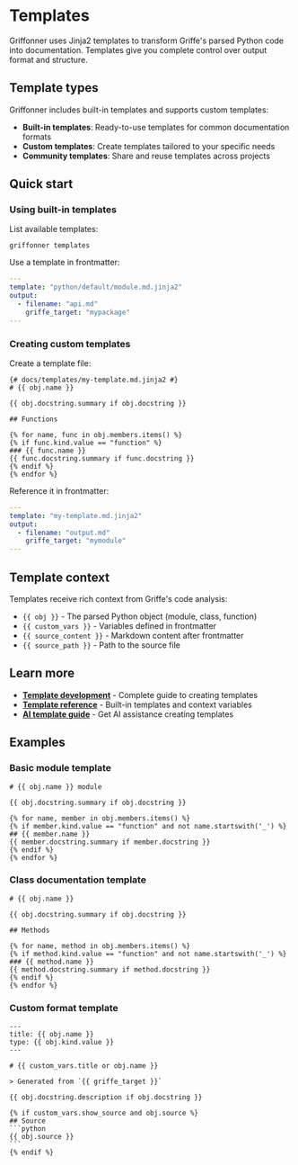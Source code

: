 # Templates

Griffonner uses Jinja2 templates to transform Griffe's parsed Python code into documentation. Templates give you complete control over output format and structure.

## Template types

Griffonner includes built-in templates and supports custom templates:

- **Built-in templates**: Ready-to-use templates for common documentation formats
- **Custom templates**: Create templates tailored to your specific needs
- **Community templates**: Share and reuse templates across projects

## Quick start

### Using built-in templates

List available templates:

```shell
griffonner templates
```

Use a template in frontmatter:

```yaml
---
template: "python/default/module.md.jinja2"
output:
  - filename: "api.md"
    griffe_target: "mypackage"
---
```

### Creating custom templates

Create a template file:

```jinja2
{# docs/templates/my-template.md.jinja2 #}
# {{ obj.name }}

{{ obj.docstring.summary if obj.docstring }}

## Functions

{% for name, func in obj.members.items() %}
{% if func.kind.value == "function" %}
### {{ func.name }}
{{ func.docstring.summary if func.docstring }}
{% endif %}
{% endfor %}
```

Reference it in frontmatter:

```yaml
---
template: "my-template.md.jinja2"
output:
  - filename: "output.md"
    griffe_target: "mymodule"
---
```

## Template context

Templates receive rich context from Griffe's code analysis:

- `{{ obj }}` - The parsed Python object (module, class, function)
- `{{ custom_vars }}` - Variables defined in frontmatter
- `{{ source_content }}` - Markdown content after frontmatter
- `{{ source_path }}` - Path to the source file

## Learn more

- **[Template development](template-development.md)** - Complete guide to creating templates
- **[Template reference](template-reference.md)** - Built-in templates and context variables
- **[AI template guide](ai-template-guide.md)** - Get AI assistance creating templates

## Examples

### Basic module template

```jinja2
# {{ obj.name }} module

{{ obj.docstring.summary if obj.docstring }}

{% for name, member in obj.members.items() %}
{% if member.kind.value == "function" and not name.startswith('_') %}
## {{ member.name }}
{{ member.docstring.summary if member.docstring }}
{% endif %}
{% endfor %}
```

### Class documentation template

```jinja2
# {{ obj.name }}

{{ obj.docstring.summary if obj.docstring }}

## Methods

{% for name, method in obj.members.items() %}
{% if method.kind.value == "function" and not name.startswith('_') %}
### {{ method.name }}
{{ method.docstring.summary if method.docstring }}
{% endif %}
{% endfor %}
```

### Custom format template

````jinja2
---
title: {{ obj.name }}
type: {{ obj.kind.value }}
---

# {{ custom_vars.title or obj.name }}

> Generated from `{{ griffe_target }}`

{{ obj.docstring.description if obj.docstring }}

{% if custom_vars.show_source and obj.source %}
## Source
```python
{{ obj.source }}
```
{% endif %}
````